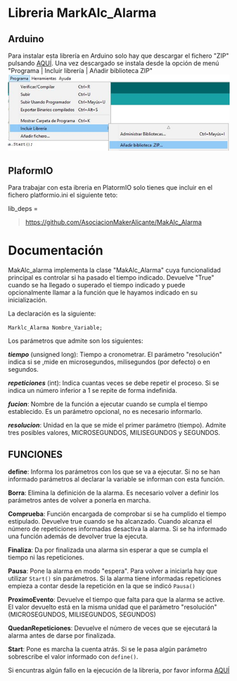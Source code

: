 Libreria MarkAlc_Alarma
=======================
Arduino
-------
Para instalar esta librería en Arduino solo hay que descargar el fichero "ZIP" pulsando [AQUÍ](https://github.com/AsociacionMakerAlicante/MakAlc_Alarma/archive/refs/heads/master.zip). Una vez descargado se instala desde la opción de menú "Programa | Incluir librería | Añadir biblioteca ZIP"
![Instalar librería ZIP](https://github.com/AsociacionMakerAlicante/MakAlc_Alarma/raw/master/test/Instalar_Libreria_Zip.JPG)

PlaformIO
---------
Para trabajar con esta ibreria en PlatormIO solo tienes que incluir en el fichero platformio.ini el siguiente teto:

lib_deps =
>https://github.com/AsociacionMakerAlicante/MakAlc_Alarma

Documentación
=============
MakAlc_alarma implementa la clase "MakAlc_Alarma" cuya funcionalidad principal es controlar si ha pasado el tiempo indicado. Devuelve "True" cuando se ha llegado o superado el tiempo indicado y puede opcionalmente llamar a la función que le hayamos indicado en su inicialización.

La declaración es la siguiente:

`Marklc_Alarma Nombre_Variable;`

Los parámetros que admite son los siguientes:

___tiempo___ (unsigned long): Tiempo a cronometrar. El parámetro "resolución" indica si se ,mide en microsegundos, milisegundos (por defecto) o en segundos.

___repeticiones___ (int): Indica cuantas veces se debe repetir el proceso. Si se indica un número inferior a 1 se repite de forma indefinida.

___fucion___: Nombre de la función a ejecutar cuando se cumpla el tiempo establecido. Es un parámetro opcional, no es necesario informarlo.

___resolucion___: Unidad en la que se mide el primer parámetro (tiempo). Admite tres posibles valores, MICROSEGUNDOS, MILISEGUNDOS y SEGUNDOS.

FUNCIONES
---------
__define__: Informa los parámetros con los que se va a ejecutar. Si no se han informado parámetros al declarar la variable se informan con esta función.

__Borra__: Elimina la definición de la alarma. Es necesario volver a definir los parámetros antes de volver a ponerla en marcha.

__Comprueba__: Función encargada de comprobar si se ha cumplido el tiempo estipulado. Devuelve true cuando se ha alcanzado. Cuando alcanza el número de repeticiones informadas desactiva la alarma. Si se ha informado una función además de devolver true la ejecuta.

__Finaliza__: Da por finalizada una alarma sin esperar a que se cumpla el tiempo ni las repeticiones.

__Pausa__: Pone la alarma en modo "espera". Para volver a iniciarla hay que utilizar `Start()` sin parámetros. Si la alarma tiene informadas repeticiones empieza a contar desde la repetición en la que se indicó `Pausa()`

__ProximoEvento__: Devuelve el tiempo que falta para que la alarma se active. El valor devuelto está en la misma unidad que el parámetro "resolución" (MICROSEGUNDOS, MILISEGUNDOS, SEGUNDOS)

__QuedanRepeticiones__: Devuelve el número de veces que se ejecutará la alarma antes de darse por finalizada.

__Start__: Pone es marcha la cuenta atrás. Si se le pasa algún parámetro sobrescribe el valor informado con `define()`.

Si encuntras algún fallo en la ejecución de la libreria, por favor informa [AQUÍ](mailto:ricardomakeralicante@gmail.com)
